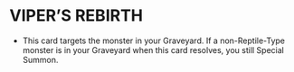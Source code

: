 
# VIPER’S REBIRTH

*   This card targets the monster in your Graveyard. If a non-Reptile-Type monster is in your Graveyard when this card resolves, you still Special Summon.

  